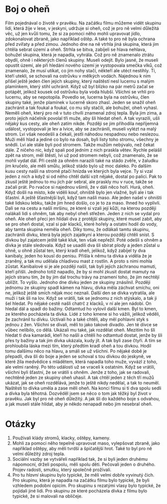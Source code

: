 # Boj o oheň

Film pojednával o životě v pravěku. Na začátku filmu můžeme vidět skupinu lidí, která žije v lese, v jeskyni, udržuje si oheň, což je pro ně velmi důležitá věc, už jen kvůli tomu, že si za pomoci něho mohli upravovat jídlo, zdokonalovat zbraně, jako například oštěp. A také to pro ně byla ochrana před zvířaty a před zimou. Jednoho dne na ně vtrhla jiná skupina, která jim chtěla sebrat území a oheň. Strhla se bitva, zabíjeli se hlava nehlava, bohužel skupina, která je napadla, vyhrála. Což pro ně znamenalo ztrátu obydlí, ohně i některých členů skupiny. Museli odejít. Bylo jasné, že museli opustit území, ale při hledání nového území je vystopovala smečka vlků, což znamenalo, že musí utíkat, co jim nohy stačí, někteří ale utéct nestihly. Ti, kteří utekli, se schovali na ostrůvku v mělkých vodách. Najednou k nim přišel ještě jeden člen jejich skupiny, který naštěstí nesl lucernu s malým plamínkem, který stihl uchránit. Když už byl blízko na pár metrů začal se potápět, jelikož kousek od ostrůvku byla voda hlubší. Všichni se vrhli pro lucernu, aby se nepotopila. Povedlo se, lucerna byla na ostrůvku, člen skupiny také, jenže plamínek v lucerně skoro zhasl. Jeden se snažil oheň zachránit a tak foukal a foukal, co mu síly stačili, ale bohužel, oheň vyhasl. Neměli oheň, který pro ně v tuto chvíli znamenal zdroj tepla. Byla jim zima, a proto jejich náčelník povolal tři muže, aby šli hledat oheň. A tak vyrazili, ušli nějaký kus cesty, ale oheň zatím nikde. Později se jim přihodila nepříjemná událost, vystopovali je lev a lvice, aby se zachránili, museli vylézt na malý strom. Lvi však neodešli a čekali, jestli náhodou nespadnou nebo neslezou. Muži měli hlad a jediné co bylo na dosah, byli listy toho stromu, všechny je snědli. Lvi ale stále byli pod stromem. Takže mužům nebývalo, než čekat dále. Z ničeho nic, když spali pod jedním z nich praskla větev. Rychle pelášil zpět na strom, měl štěstí, lvi už pod stromem nebyli, což znamenalo, že se mohli vydat dál. Při cestě za ohněm narazili také na stádo zvěře, v žaludku jim kručelo, ale měli smůlu, jelikož stádo bylo už moc daleko. Po dalším kusu cesty našli na stromě ptačí hnízda ve kterých byla vejce. Ty si vzal jeden z nich a když si od něho chtěl další vzít nějaké, dostal po palici. Pak to zkusil ještě jednou to mu jich pár sebral, ale praskly mu v ruce, takže se začali prát. Po rvačce si najednou všimli, že v dáli něco hoří. Hurá, oheň. Když došli na místo, kde viděli kouř, ohniště bylo jen vlažné, byli ale i tak šťastní. A ještě šťastnější byli, když tam našli maso. Ale jeden našel v ohništi také lidskou lebku, takže jim hned došlo, co je to za maso. Ihned ho vyplivli. Dali se na cestu a našli mršinu, ze které si vzali její kůži, na kterou později nalákali lidi s ohněm, tak aby nebyl oheň střežen. Jeden z nich se vydal pro oheň. Ale oheň přeci jen hlídali dva z protější skupiny, které musel zabít, aby se pro oheň dostal, vzal si pár klacků, které hořely a ostatní hodil do vody, aby tamta skupina neměla oheň. Díky tomu, že odlákali tamtu skupinu, zachránili dívku, která byla jejich zajatkyní a kterou později chtěli sníst. S dívkou byl zajatcem ještě také kluk, ten však nepřežil. Poté odešli s ohněm a dívka je stále sledovala. Když se usadili dva šli sbírat plody a jeden zůstal u ohně, u ohně zůstal ten, který kradl oheň, jelikož, když zabíjel ty dva kanibaly, jeden ho kousl do penisu. Přišla k němu ta dívka a viděla že je zraněný, a tak mu udělala chladivou mast z rostlin. A proto s nimi mohla zůstat. Kanibalové si je ale později našli, tak byli jejich záchranou mamuti, kteří přišli. Jednoho totiž napadlo, že by si mohl zkusit dostat mamuty na jejich stranu tím, že by jim dal trochu trávy na znamení toho, že jim nechtějí ublížit. To vyšlo. Jednoho dne dívku jeden ze skupiny znásilnil. Později jednomu ze skupiny spadl kámen na hlavu, dívka měla záchvat smíchu, oni ne, jelikož ještě smích nějak moc neznali. Další den se dívka vytratila, ale muži i tak šli na lov. Když se vrátili, tak se jednomu z nich stýskalo, a tak ji šel hledat. Po nějaké cestě našli chatrč z klacků, v ní ale jen nádobí. On hledal dál a spadl do bažiny. Odtamtud ho vylovil další kmen. Byl to kmen, ze kterého pocházela ta dívka. Lidé z toho kmene si ho vážili, jelikož věděli, že zachránil tu dívku. Uctívali ho a také chtěli, aby měl pohlavní styk s jednou z žen. Všichni se dívali, měli to jako takové divadlo. Jen té dívce se vůbec nelíbilo, co dělá. Ukázali mu také, jak rozdělat oheň. Mezitím ho šli hledat ti dva kamarádi, kteří ho našli a chtěli ho odtamtud dostat, jenže by šli přes ty bažiny a tak jim dívka ukázala, kudy jít. A tak byli zase čtyři. A tím se prohloubila láska mezi tím, který předtím kradl oheň a tou dívkou. Hodil tomu dalšímu něco na hlavu, a smáli se už všichni. Po nějaké době je přepadli, dva šli do boje a jeden se schoval s tou dívkou do jeskyně, ve které žila medvědice s mládětem, která napadla toho muže, vyvázl z toho, ale velmi raněný. Po této události už se vraceli k ostatním. Když se vrátili, všichni byli šťastní, že se vrátili s ohněm. Jenže z toho, jak se radovali, nechtěně jeden ze skupiny oheň uhasil. A tak chtěl jeden z těch tří mužů ukázat, jak se oheň rozdělává, jenže to ještě nikdy nedělal, a tak to neuměl. Naštěstí to dívka uměla a zase měli oheň. Na konci filmu si ti dva spolu sedli a dívka byla těhotná.
Dozvěděl jsem se něco o tom jak těžký byl život v pravěku. Jak byl pro ně oheň důležitý. A jak šli do každého boje s odvahou, a jak museli stále hlídat, aby je někdo nenapadl nebo jim nesebral oheň.

# Otázky

1. Používali klády stromů, klacky, oštěpy, kameny.
2. Mohli za pomoci něho tepelně upravovat maso, vylepšovat zbraně, jako například oštěpy, aby měli tvrdší a špičatější hrot. Také to byl pro ně velmi důležitý zdroj tepla.
3. Sociální vazby se vytvářeli například tak, že si byli jeden druhému nápomocní, drželi pospolu, měli spolu děti. Pečovali jeden o druhého. Projev radosti, smutku, který společně prožívali.
4. Pro tu *hlavní* skupinu bylo typické, že měli velmi dobře vyvinutý čich. Pro skupinu, která je napadla na začátku filmu bylo typické, že byli vzhledem podobní opicím. Pro skupinu s rezatými vlasy bylo typické, že pojídali jiné lidi. Pro skupinu ze které pocházela dívka z filmu bylo typické, že si malovali na obličeje.